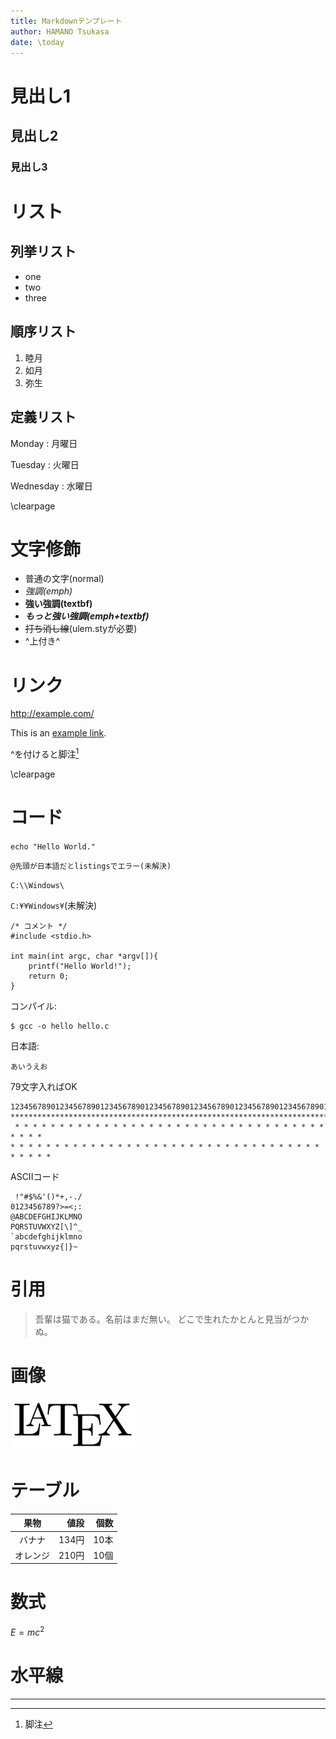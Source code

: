 ```yaml
---
title: Markdownテンプレート
author: HAMANO Tsukasa
date: \today
---
```


# 見出し1
## 見出し2
### 見出し3

# リスト
## 列挙リスト
 * one
 * two
 * three

## 順序リスト
 1. 睦月
 2. 如月
 3. 弥生

## 定義リスト

Monday
:   月曜日

Tuesday
:   火曜日

Wednesday
:   水曜日

\clearpage

# 文字修飾
 - 普通の文字(normal)
 - *強調(emph)*
 - **強い強調(textbf)**
 - ***もっと強い強調(emph+textbf)***
 - ~~打ち消し線~~(ulem.styが必要)
 - ^上付き^

# リンク

<http://example.com/>

This is an [example link](http://example.com/).

^を付けると脚注[^1]

[^1]: 脚注

\clearpage

# コード

`echo "Hello World."`

`@先頭が日本語だとlistingsでエラー(未解決)`

`C:\\Windows\`

`C:¥¥Windows¥`(未解決)

~~~ {caption="hello.c"}
/* コメント */
#include <stdio.h>

int main(int argc, char *argv[]){
    printf("Hello World!");
    return 0;
}
~~~

コンパイル:

    $ gcc -o hello hello.c

日本語:

    あいうえお

79文字入ればOK

~~~
1234567890123456789012345678901234567890123456789012345678901234567890123456789
*******************************************************************************
 * * * * * * * * * * * * * * * * * * * * * * * * * * * * * * * * * * * * * * * 
* * * * * * * * * * * * * * * * * * * * * * * * * * * * * * * * * * * * * * * *
~~~

ASCIIコード

~~~
 !"#$%&'()*+,-./
0123456789?>=<;:
@ABCDEFGHIJKLMNO
PQRSTUVWXYZ[\]^_
`abcdefghijklmno
pqrstuvwxyz{|}~
~~~

# 引用

> 吾輩は猫である。名前はまだ無い。
> どこで生れたかとんと見当がつかぬ。

# 画像
![代替テキスト](latex.png)

# テーブル

| 果物    | 値段 | 個数 |
|:-------:|-----:|-----:|
|バナナ|134円|10本|
|オレンジ|210円|10個|

# 数式
$E=mc^2$

# 水平線

- - -
